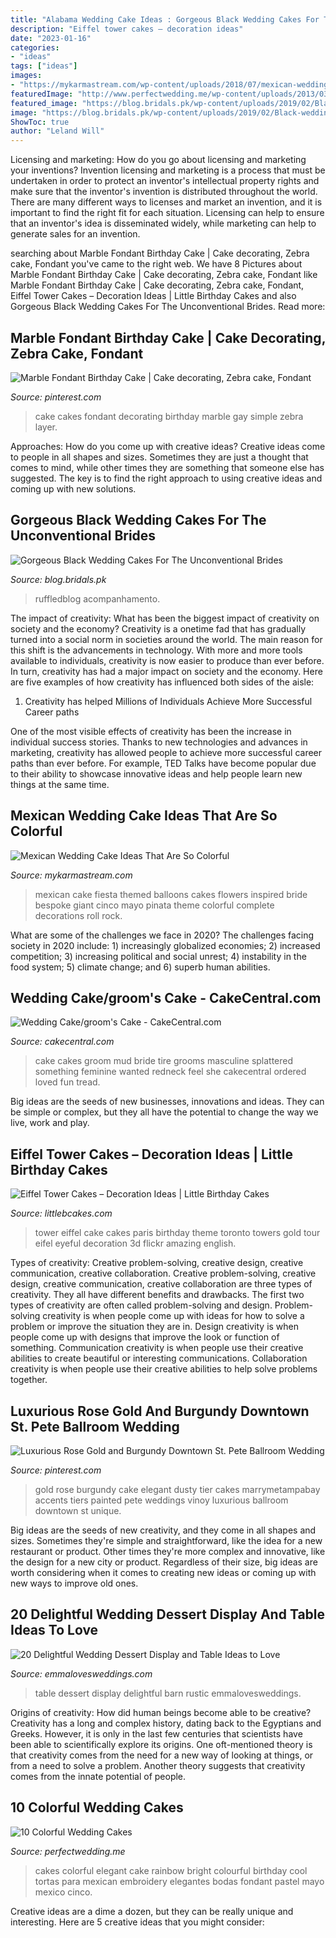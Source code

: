 ```yaml
---
title: "Alabama Wedding Cake Ideas : Gorgeous Black Wedding Cakes For The Unconventional Brides"
description: "Eiffel tower cakes – decoration ideas"
date: "2023-01-16"
categories:
- "ideas"
tags: ["ideas"]
images:
- "https://mykarmastream.com/wp-content/uploads/2018/07/mexican-wedding-cake-7-.jpg"
featuredImage: "http://www.perfectwedding.me/wp-content/uploads/2013/03/elegant-wedding-cakes-81.jpg"
featured_image: "https://blog.bridals.pk/wp-content/uploads/2019/02/Black-wedding-cake-5-min.jpg"
image: "https://blog.bridals.pk/wp-content/uploads/2019/02/Black-wedding-cake-5-min.jpg"
ShowToc: true
author: "Leland Will"
---
```



Licensing and marketing: How do you go about licensing and marketing your inventions?
Invention licensing and marketing is a process that must be undertaken in order to protect an inventor's intellectual property rights and make sure that the inventor's invention is distributed throughout the world. There are many different ways to licenses and market an invention, and it is important to find the right fit for each situation. Licensing can help to ensure that an inventor's idea is disseminated widely, while marketing can help to generate sales for an invention.

	

		
searching about Marble Fondant Birthday Cake | Cake decorating, Zebra cake, Fondant you've came to the right web. We have 8 Pictures about Marble Fondant Birthday Cake | Cake decorating, Zebra cake, Fondant like Marble Fondant Birthday Cake | Cake decorating, Zebra cake, Fondant, Eiffel Tower Cakes – Decoration Ideas | Little Birthday Cakes and also Gorgeous Black Wedding Cakes For The Unconventional Brides. Read more:
		
    
## Marble Fondant Birthday Cake | Cake Decorating, Zebra Cake, Fondant

<img loading=lazy src="https://i.pinimg.com/736x/89/0d/4b/890d4b63e61000ff2b6be6b278c4f2c7.jpg" onerror="this.onerror=null;this.src='https://tse1.mm.bing.net/th?id=OIP.n98yboVIMMVg0T5Pqd1QmgHaJ4&amp;pid=15.1';" alt="Marble Fondant Birthday Cake | Cake decorating, Zebra cake, Fondant">

_Source: pinterest.com_

>cake cakes fondant decorating birthday marble gay simple zebra layer. 

	

Approaches: How do you come up with creative ideas?
Creative ideas come to people in all shapes and sizes. Sometimes they are just a thought that comes to mind, while other times they are something that someone else has suggested. The key is to find the right approach to using creative ideas and coming up with new solutions.

    
## Gorgeous Black Wedding Cakes For The Unconventional Brides

<img loading=lazy src="https://blog.bridals.pk/wp-content/uploads/2019/02/Black-wedding-cake-5-min.jpg" onerror="this.onerror=null;this.src='https://tse4.mm.bing.net/th?id=OIP.eLwKI-3ud7RKiK6nNkAorAHaJ4&amp;pid=15.1';" alt="Gorgeous Black Wedding Cakes For The Unconventional Brides">

_Source: blog.bridals.pk_

>ruffledblog acompanhamento. 

	

The impact of creativity: What has been the biggest impact of creativity on society and the economy?
Creativity is a onetime fad that has gradually turned into a social norm in societies around the world. The main reason for this shift is the advancements in technology. With more and more tools available to individuals, creativity is now easier to produce than ever before. In turn, creativity has had a major impact on society and the economy. Here are five examples of how creativity has influenced both sides of the aisle:
1) Creativity has helped Millions of Individuals Achieve More Successful Career paths

One of the most visible effects of creativity has been the increase in individual success stories. Thanks to new technologies and advances in marketing, creativity has allowed people to achieve more successful career paths than ever before. For example, TED Talks have become popular due to their ability to showcase innovative ideas and help people learn new things at the same time.

    
## Mexican Wedding Cake Ideas That Are So Colorful

<img loading=lazy src="https://mykarmastream.com/wp-content/uploads/2018/07/mexican-wedding-cake-7-.jpg" onerror="this.onerror=null;this.src='https://tse4.mm.bing.net/th?id=OIP.wgXYtC4yfJpCVivOGvB5AAHaLH&amp;pid=15.1';" alt="Mexican Wedding Cake Ideas That Are So Colorful">

_Source: mykarmastream.com_

>mexican cake fiesta themed balloons cakes flowers inspired bride bespoke giant cinco mayo pinata theme colorful complete decorations roll rock. 

	

What are some of the challenges we face in 2020?
The challenges facing society in 2020 include: 1) increasingly globalized economies; 2) increased competition; 3) increasing political and social unrest; 4) instability in the food system; 5) climate change; and 6) superb human abilities.

    
## Wedding Cake/groom&#039;s Cake - CakeCentral.com

<img loading=lazy src="https://cdn001.cakecentral.com/gallery/2015/03/900_479273W3n2_wedding-cakegrooms-cake.jpg" onerror="this.onerror=null;this.src='https://tse1.mm.bing.net/th?id=OIP.doXXl1mfhocP8bNo0nQi3gHaMY&amp;pid=15.1';" alt="Wedding Cake/groom&#039;s Cake - CakeCentral.com">

_Source: cakecentral.com_

>cake cakes groom mud bride tire grooms masculine splattered something feminine wanted redneck feel she cakecentral ordered loved fun tread. 

	

Big ideas are the seeds of new businesses, innovations and ideas. They can be simple or complex, but they all have the potential to change the way we live, work and play.

    
## Eiffel Tower Cakes – Decoration Ideas | Little Birthday Cakes

<img loading=lazy src="http://www.littlebcakes.com/wp-content/uploads/2014/02/Eiffel-Tower-Cakes.jpg" onerror="this.onerror=null;this.src='https://tse2.mm.bing.net/th?id=OIP.E1NWIFR-xDAqPOcNOdadxgHaLD&amp;pid=15.1';" alt="Eiffel Tower Cakes – Decoration Ideas | Little Birthday Cakes">

_Source: littlebcakes.com_

>tower eiffel cake cakes paris birthday theme toronto towers gold tour eifel eyeful decoration 3d flickr amazing english. 

	

Types of creativity: Creative problem-solving, creative design, creative communication, creative collaboration.
Creative problem-solving, creative design, creative communication, creative collaboration are three types of creativity. They all have different benefits and drawbacks. The first two types of creativity are often called problem-solving and design. Problem-solving creativity is when people come up with ideas for how to solve a problem or improve the situation they are in. Design creativity is when people come up with designs that improve the look or function of something. Communication creativity is when people use their creative abilities to create beautiful or interesting communications. Collaboration creativity is when people use their creative abilities to help solve problems together.

    
## Luxurious Rose Gold And Burgundy Downtown St. Pete Ballroom Wedding

<img loading=lazy src="https://i.pinimg.com/736x/57/f4/d8/57f4d8744b98928a326ad3223cc5f43a.jpg" onerror="this.onerror=null;this.src='https://tse4.mm.bing.net/th?id=OIP.PZh4iTvUmS0z7h8zdwg9hAHaLH&amp;pid=15.1';" alt="Luxurious Rose Gold and Burgundy Downtown St. Pete Ballroom Wedding">

_Source: pinterest.com_

>gold rose burgundy cake elegant dusty tier cakes marrymetampabay accents tiers painted pete weddings vinoy luxurious ballroom downtown st unique. 

	

Big ideas are the seeds of new creativity, and they come in all shapes and sizes. Sometimes they're simple and straightforward, like the idea for a new restaurant or product. Other times they're more complex and innovative, like the design for a new city or product. Regardless of their size, big ideas are worth considering when it comes to creating new ideas or coming up with new ways to improve old ones.

    
## 20 Delightful Wedding Dessert Display And Table Ideas To Love

<img loading=lazy src="http://emmalovesweddings.com/wp-content/uploads/2018/07/rustic-barn-wedding-dessert-table-ideas.jpg" onerror="this.onerror=null;this.src='https://tse1.mm.bing.net/th?id=OIP.CF4nSWappmtPqopRmpxPbQHaLH&amp;pid=15.1';" alt="20 Delightful Wedding Dessert Display and Table Ideas to Love">

_Source: emmalovesweddings.com_

>table dessert display delightful barn rustic emmalovesweddings. 

	

Origins of creativity: How did human beings become able to be creative?
Creativity has a long and complex history, dating back to the Egyptians and Greeks. However, it is only in the last few centuries that scientists have been able to scientifically explore its origins. One oft-mentioned theory is that creativity comes from the need for a new way of looking at things, or from a need to solve a problem. Another theory suggests that creativity comes from the innate potential of people.

    
## 10 Colorful Wedding Cakes

<img loading=lazy src="http://www.perfectwedding.me/wp-content/uploads/2013/03/elegant-wedding-cakes-81.jpg" onerror="this.onerror=null;this.src='https://tse3.mm.bing.net/th?id=OIP.79Z2AZ00HGur5gyx_FrvwAHaKE&amp;pid=15.1';" alt="10 Colorful Wedding Cakes">

_Source: perfectwedding.me_

>cakes colorful elegant cake rainbow bright colourful birthday cool tortas para mexican embroidery elegantes bodas fondant pastel mayo mexico cinco. 

	

Creative ideas are a dime a dozen, but they can be really unique and interesting. Here are 5 creative ideas that you might consider: 

